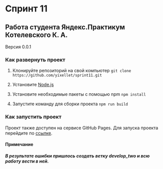 # Спринт 11
## Работа студента Яндекс.Практикум Котелевского К. А.
Версия 0.0.1

### Как развернуть проект
1. Клонируйте репозиторий на свой компьютер
`git clone https://github.com/yixellet/sprint11.git`

2. Установите [Node.js](https://nodejs.org/)

3. Установите необходимые пакеты с помощью npm
`npm install`

4. Запустите команду для сборки проекта
`npm run build`

### Как запустить проект
Проект также доступен на сервисе GitHub Pages. Для запуска проекта перейдите по [ссылке](https://yixellet.github.io/sprint11).

#### Примечание
##### В результате ошибки пришлось создать ветку develop_two и всю работу вести в ней.
